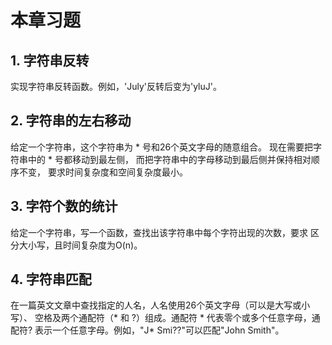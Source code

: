 # 本章习题 #

## 1. 字符串反转 ##

实现字符串反转函数。例如，'July'反转后变为'yluJ'。

## 2. 字符串的左右移动 ##

给定一个字符串，这个字符串为 * 号和26个英文字母的随意组合。
现在需要把字符串中的 * 号都移动到最左侧，
而把字符串中的字母移动到最后侧并保持相对顺序不变，
要求时间复杂度和空间复杂度最小。

## 3. 字符个数的统计 ##

给定一个字符串，写一个函数，查找出该字符串中每个字符出现的次数，要求
区分大小写，且时间复杂度为O(n)。


## 4. 字符串匹配 ##

在一篇英文文章中查找指定的人名，人名使用26个英文字母（可以是大写或小写）、
空格及两个通配符（* 和 ?）组成。通配符 * 代表零个或多个任意字母，通配符?
表示一个任意字母。例如，"J* Smi??"可以匹配"John Smith"。